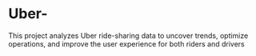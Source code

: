 # Uber-
This project analyzes Uber ride-sharing data to uncover trends, optimize operations, and improve the user experience for both riders and drivers
